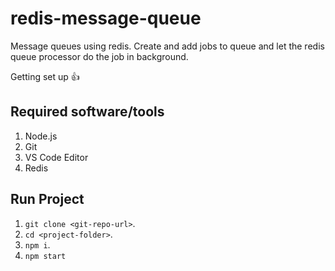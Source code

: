 # redis-message-queue

Message queues using redis. Create and add jobs to queue and let the redis queue processor do the job in background.

Getting set up :+1:
## Required software/tools
1. Node.js
2. Git
3. VS Code Editor
4. Redis

## Run Project
1. `git clone <git-repo-url>`.
2. `cd <project-folder>`.
3. `npm i`.
4. `npm start`
